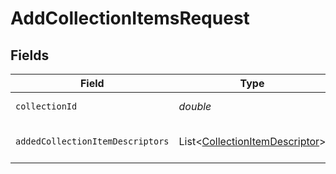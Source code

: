 # AddCollectionItemsRequest


## Fields

| Field                                                                                  | Type                                                                                   | Required                                                                               | Description                                                                            |
| -------------------------------------------------------------------------------------- | -------------------------------------------------------------------------------------- | -------------------------------------------------------------------------------------- | -------------------------------------------------------------------------------------- |
| `collectionId`                                                                         | *double*                                                                               | :heavy_check_mark:                                                                     | The ID of the Collection to add items to.                                              |
| `addedCollectionItemDescriptors`                                                       | List\<[CollectionItemDescriptor](../../models/components/CollectionItemDescriptor.md)> | :heavy_minus_sign:                                                                     | The CollectionItemDescriptors of the items being added.                                |